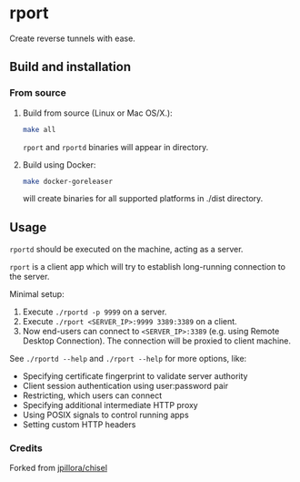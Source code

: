 # rport
Create reverse tunnels with ease.

## Build and installation
### From source
1) Build from source (Linux or Mac OS/X.):
    ```bash
    make all
    ```
    `rport` and `rportd` binaries will appear in directory.  

2) Build using Docker:
    ```bash
    make docker-goreleaser
    ```
    will create binaries for all supported platforms in ./dist directory.

## Usage
`rportd` should be executed on the machine, acting as a server.

`rport` is a client app which will try to establish long-running connection to the server.

Minimal setup:
1) Execute `./rportd -p 9999` on a server.
1) Execute `./rport <SERVER_IP>:9999 3389:3389` on a client.
1) Now end-users can connect to `<SERVER_IP>:3389` (e.g. using Remote Desktop Connection). The connection will be proxied to client machine.

See `./rportd --help` and `./rport --help` for more options, like:
- Specifying certificate fingerprint to validate server authority
- Client session authentication using user:password pair
- Restricting, which users can connect
- Specifying additional intermediate HTTP proxy
- Using POSIX signals to control running apps
- Setting custom HTTP headers

### Credits
Forked from [jpillora/chisel](https://github.com/jpillora/chisel)